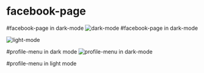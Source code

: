 # facebook-page
#facebook-page in dark-mode
![dark-mode](https://user-images.githubusercontent.com/84899089/127183537-53d6f3bf-f84e-485f-b2f3-1e63b6dba16c.png)
#facebook-page in dark-mode

![light-mode](https://user-images.githubusercontent.com/84899089/127183890-bc45f74a-0b72-4fd4-899f-265b6b6c2e02.png)

#profile-menu in dark mode
![profile-menu in dark-mode](https://user-images.githubusercontent.com/84899089/127184044-bcf6adf6-207a-4fb9-988d-e2837c6b0311.png)

#profile-menu in light mode
